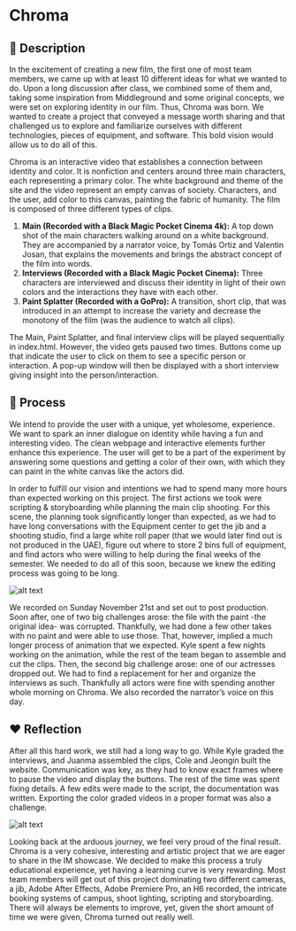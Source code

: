 # Chroma 


## 💛 Description 

In the excitement of creating a new film, the first one of most team members, we came up with at least 10 different ideas for what we wanted to do. Upon a long discussion after class, we combined some of them and, taking some inspiration from Middleground and some original concepts, we were set on exploring identity in our film. Thus, Chroma was born. We wanted to create a project that conveyed a message worth sharing and that challenged us to explore and familiarize ourselves with different technologies, pieces of equipment, and software. This bold vision would allow us to do all of this. 

Chroma is an interactive video that establishes a connection between identity and color. It is nonfiction and centers around three main characters, each representing a primary color. The white background and theme of the site and the video represent an empty canvas of society. Characters, and the user, add color to this canvas, painting the fabric of humanity. The film is composed of three different types of clips. 
<ol>
 <li> <b>Main (Recorded with a Black Magic Pocket Cinema 4k):</b> A top down shot of the main characters walking around on a white background.  They are accompanied by a narrator voice, by Tomás Ortiz and Valentin Josan, that explains the movements and brings the abstract concept of the film into words. </li>
 <li> <b>Interviews (Recorded with a Black Magic Pocket Cinema):</b> Three characters are interviewed and discuss their identity in light of their own colors and the interactions they have with each other. </li>
 <li> <b>Paint Splatter (Recorded with a GoPro):</b> A transition, short clip, that was introduced in an attempt to increase the variety and decrease the monotony of the film (was the audience to watch all clips).</li>
</ol>
The Main, Paint Splatter, and final interview clips will be played sequentially in index.html. However, the video gets paused two times. Buttons come up that indicate the user to click on them to see a specific person or interaction. A pop-up window will then be displayed with a short interview giving insight into the person/interaction. 

## 💙 Process 

We intend to provide the user with a unique,  yet wholesome, experience. We want to spark an inner dialogue on identity while having a fun and interesting video. The clean webpage and interactive elements further enhance this experience. The user will get to be a part of the experiment by answering some questions and getting a color of their own, with which they can paint in the white canvas like the actors did. 

In order to fulfill our vision and intentions we had to spend many more hours than expected working on this project. The first actions we took were scripting & storyboarding while planning the main clip shooting. For this scene, the planning took significantly longer than expected, as we had to have long conversations with the Equipment center to get the jib and a shooting studio, find a large white roll paper (that we would later find out is not produced in the UAE), figure out where to store 2 bins full of equipment, and find actors who were willing to help during the final weeks of the semester. We needed to do all of this soon, because we knew the editing process was going to be long. 

 ![alt text](Animation.jpg)


We recorded on Sunday November 21st and set out to post production. Soon after, one of two big challenges arose: the file with the paint -the original idea- was corrupted. Thankfully, we had done a few other takes with no paint and were able to use those. That, however, implied a much longer process of animation that we expected. Kyle spent a few nights working on the animation, while the rest of the team began to assemble and cut the clips. Then, the second big challenge arose: one of our actresses dropped out. We had to find a replacement for her and organize the interviews as such. Thankfully all actors were fine with spending another whole morning on Chroma. We also recorded the narrator’s voice on this day.

## ❤️ Reflection 

After all this hard work, we still had a long way to go. While Kyle graded the interviews, and Juanma assembled the clips, Cole and Jeongin built the website. Communication was key, as they had to know exact frames where to pause the video and display the buttons. The rest of the time was spent fixing details. A few edits were made to the script, the documentation was written. Exporting the color graded videos in a proper format was also a challenge.
 
 ![alt text](Interviews.jpg)

 
Looking back at the arduous journey, we feel very proud of the final result. Chroma is a very cohesive, interesting and artistic project that we are eager to share in the IM showcase. We decided to make this process a truly educational experience, yet having a learning curve is very rewarding. Most team members will get out of this project dominating two different cameras, a jib, Adobe After Effects,  Adobe Premiere Pro, an H6 recorded,  the intricate booking systems of campus, shoot lighting, scripting and storyboarding. There will always be elements to improve, yet, given the short amount of time we were given, Chroma turned out really well. 
